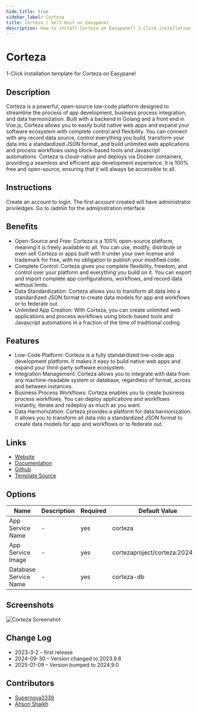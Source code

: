 ```yaml
---
hide_title: true
sidebar_label: Corteza
title: Corteza | Self-Host on Easypanel
description: How to install Corteza on Easypanel? 1-Click installation template for Corteza on Easypanel
---
```


<!-- generated -->

# Corteza

1-Click installation template for Corteza on Easypanel

## Description

Corteza is a powerful, open-source low-code platform designed to streamline the process of app development, business process integration, and data harmonization. Built with a backend in Golang and a front end in Vue.js, Corteza allows you to easily build native web apps and expand your software ecosystem with complete control and flexibility. You can connect with any record data source, control everything you build, transform your data into a standardized JSON format, and build unlimited web applications and process workflows using block-based tools and Javascript automations. Corteza is cloud-native and deploys via Docker containers, providing a seamless and efficient app development experience. It is 100% free and open-source, ensuring that it will always be accessible to all.

## Instructions

Create an account to login. The first account created will have administrator priviledges. Go to /admin for the admijnistration interface

## Benefits

- Open-Source and Free: Corteza is a 100% open-source platform, meaning it is freely available to all. You can use, modify, distribute or even sell Corteza or apps built with it under your own license and trademark for free, with no obligation to publish your modified code.
- Complete Control: Corteza gives you complete flexibility, freedom, and control over your platform and everything you build on it. You can export and import complete app configurations, workflows, and record data without limits.
- Data Standardization: Corteza allows you to transform all data into a standardized JSON format to create data models for app and workflows or to federate out.
- Unlimited App Creation: With Corteza, you can create unlimited web applications and process workflows using block-based tools and Javascript automations in a fraction of the time of traditional coding.

## Features

- Low-Code Platform: Corteza is a fully standardized low-code app development platform. It makes it easy to build native web apps and expand your third-party software ecosystem.
- Integration Management: Corteza allows you to integrate with data from any machine-readable system or database, regardless of format, across and between instances.
- Business Process Workflows: Corteza enables you to create business process workflows. You can deploy applications and workflows instantly, iterate and redeploy as much as you want.
- Data Harmonization: Corteza provides a platform for data harmonization. It allows you to transform all data into a standardized JSON format to create data models for app and workflows or to federate out.

## Links

- [Website](https://cortezaproject.org)
- [Documentation](https://docs.cortezaproject.org)
- [Github](https://github.com/cortezaproject/corteza)
- [Template Source](https://github.com/easypanel-io/templates/tree/main/templates/corteza)

## Options

Name | Description | Required | Default Value
-|-|-|-
App Service Name | - | yes | corteza
App Service Image | - | yes | cortezaproject/corteza:2024.9.1
Database Service Name | - | yes | corteza-db

## Screenshots

![Corteza Screenshot](./assets/screenshot.png)

## Change Log

- 2023-3-2 – first release
- 2024-09-30 – Version changed to 2023.9.8
- 2025-01-09 – Version bumped to 2024.9.0

## Contributors

- [Supernova3339](https://github.com/Supernova3339)
- [Ahson Shaikh](https://github.com/MuhammadAhsanDonuts)
